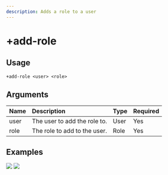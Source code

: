 ```yaml
---
description: Adds a role to a user
---
```


# +add-role

## Usage
```
+add-role <user> <role>
```

## Arguments
Name | Description | Type | Required
:-- | :-- | :-- | :--
user | The user to add the role to. | User | Yes
role | The role to add to the user. | Role | Yes

## Examples
![](https://github.com/xNickyDev/Ocavy/assets/111157596/daeef550-1799-487d-8572-b4b4088f555b)
![](https://github.com/xNickyDev/Ocavy/assets/111157596/dba8b2c9-2fec-4094-8934-bcd9766844ed)
